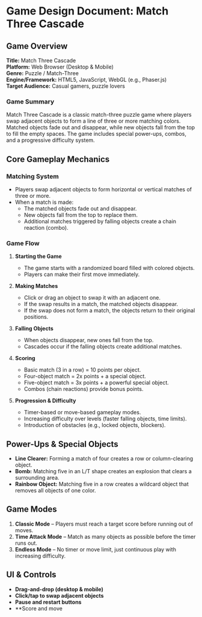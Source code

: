 # **Game Design Document: Match Three Cascade**

## **Game Overview**
**Title:** Match Three Cascade  
**Platform:** Web Browser (Desktop & Mobile)  
**Genre:** Puzzle / Match-Three  
**Engine/Framework:** HTML5, JavaScript, WebGL (e.g., Phaser.js)  
**Target Audience:** Casual gamers, puzzle lovers  

### **Game Summary**
Match Three Cascade is a classic match-three puzzle game where players swap adjacent objects to form a line of three or more matching colors. Matched objects fade out and disappear, while new objects fall from the top to fill the empty spaces. The game includes special power-ups, combos, and a progressive difficulty system.

## **Core Gameplay Mechanics**
### **Matching System**
- Players swap adjacent objects to form horizontal or vertical matches of three or more.
- When a match is made:
  - The matched objects fade out and disappear.
  - New objects fall from the top to replace them.
  - Additional matches triggered by falling objects create a chain reaction (combo).

### **Game Flow**
1. **Starting the Game**  
   - The game starts with a randomized board filled with colored objects.  
   - Players can make their first move immediately.  

2. **Making Matches**  
   - Click or drag an object to swap it with an adjacent one.  
   - If the swap results in a match, the matched objects disappear.  
   - If the swap does not form a match, the objects return to their original positions.  

3. **Falling Objects**  
   - When objects disappear, new ones fall from the top.  
   - Cascades occur if the falling objects create additional matches.  

4. **Scoring**  
   - Basic match (3 in a row) = 10 points per object.  
   - Four-object match = 2x points + a special object.  
   - Five-object match = 3x points + a powerful special object.  
   - Combos (chain reactions) provide bonus points.  

5. **Progression & Difficulty**  
   - Timer-based or move-based gameplay modes.  
   - Increasing difficulty over levels (faster falling objects, time limits).  
   - Introduction of obstacles (e.g., locked objects, blockers).  

## **Power-Ups & Special Objects**
- **Line Clearer:** Forming a match of four creates a row or column-clearing object.  
- **Bomb:** Matching five in an L/T shape creates an explosion that clears a surrounding area.  
- **Rainbow Object:** Matching five in a row creates a wildcard object that removes all objects of one color.  

## **Game Modes**
1. **Classic Mode** – Players must reach a target score before running out of moves.  
2. **Time Attack Mode** – Match as many objects as possible before the timer runs out.  
3. **Endless Mode** – No timer or move limit, just continuous play with increasing difficulty.  

## **UI & Controls**
- **Drag-and-drop (desktop & mobile)**
- **Click/tap to swap adjacent objects**
- **Pause and restart buttons**
- **Score and move
